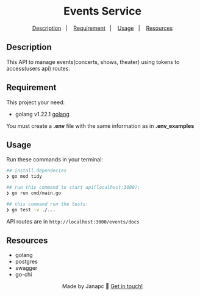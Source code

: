 <div align="center">
  <h1>Events Service</h1>
  <a href="#description">Description</a>&nbsp;&nbsp;&nbsp;|&nbsp;&nbsp;&nbsp;
  <a href="#requirement">Requirement</a>&nbsp;&nbsp;&nbsp;|&nbsp;&nbsp;&nbsp;
  <a href="#usage">Usage</a>&nbsp;&nbsp;&nbsp;|&nbsp;&nbsp;&nbsp;
  <a href="#resources">Resources</a>
</div>

## Description

This API to manage events(concerts, shows, theater) using tokens to access(users api) routes.

## Requirement

This project your need:

- golang v1.22.1 [golang](https://go.dev/doc/install)

You must create a **.env** file with the same information as in **.env_examples**

## Usage

Run these commands in your terminal:

```sh
## install dependecies
❯ go mod tidy

## run this command to start api(localhost:3000):
❯ go run cmd/main.go

## this command run the tests:
❯ go test -v ./...

```

API routes are in `http://localhost:3000/events/docs`

## Resources

- golang
- postgres
- swagger
- go-chi

<div align="center">

Made by Janapc 🤘 [Get in touch!](https://www.linkedin.com/in/janaina-pedrina/)

</div>
